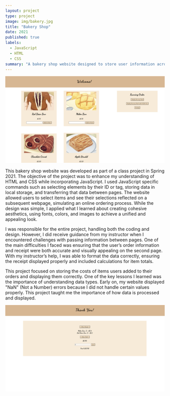 ```yaml
---
layout: project
type: project
image: img/bakery.jpg
title: "Bakery Shop"
date: 2021
published: true
labels:
  - JavaScript
  - HTML
  - CSS
summary: "A bakery shop website designed to store user information across webpages using JavaScript."
---
```


<img class="img-fluid" src="../img/bread.png">

This bakery shop website was developed as part of a class project in Spring 2021. The objective of the project was to enhance my understanding of HTML and CSS while incorporating JavaScript. I used JavaScript specific commands such as selecting elements by their ID or tag, storing data in local storage, and transferring that data between pages. The website allowed users to select items and see their selections reflected on a subsequent webpage, simulating an online ordering process. While the design was simple, I applied what I learned about creating cohesive aesthetics, using fonts, colors, and images to achieve a unified and appealing look.

I was responsible for the entire project, handling both the coding and design. However, I did receive guidance from my instructor when I encountered challenges with passing information between pages. One of the main difficulties I faced was ensuring that the user’s order information and receipt were both accurate and visually appealing on the second page. With my instructor’s help, I was able to format the data correctly, ensuring the receipt displayed properly and included calculations for item totals.

This project focused on storing the costs of items users added to their orders and displaying them correctly. One of the key lessons I learned was the importance of understanding data types. Early on, my website displayed "NaN" (Not a Number) errors because I did not handle certain values properly. This project taught me the importance of how data is processed and displayed.

<img class="img-fluid" src="../img/bread2.png">
